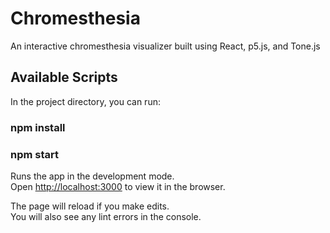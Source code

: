 # Chromesthesia

An interactive chromesthesia visualizer built using React, p5.js, and Tone.js 
## Available Scripts

In the project directory, you can run:

### npm install
### npm start

Runs the app in the development mode.\
Open [http://localhost:3000](http://localhost:3000) to view it in the browser.

The page will reload if you make edits.\
You will also see any lint errors in the console.